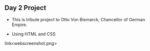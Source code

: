 ## Day 2 Project

- This is tribute project to Otto Von Bismarck, Chancellor of German Empire.

- Using HTML and CSS 

link<webscreenshot.png>